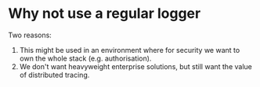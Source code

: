 # Why not use a regular logger

Two reasons: 
1. This might be used in an environment where for security we want to own the whole stack (e.g. authorisation). 
2. We don't want heavyweight enterprise solutions, but still want the value of distributed tracing. 
